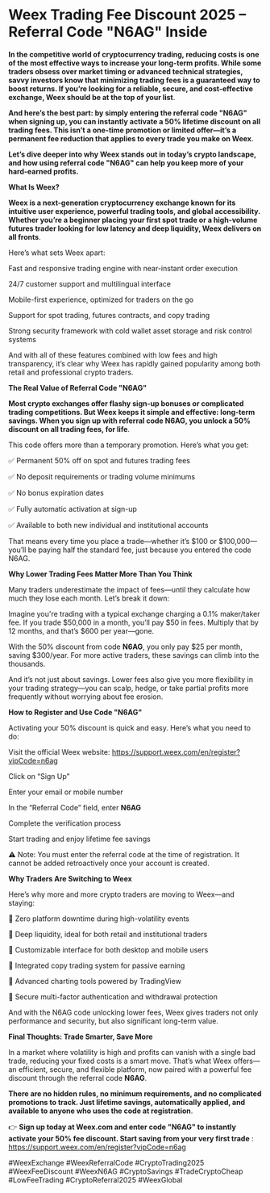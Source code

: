 
# Weex Trading Fee Discount 2025 – Referral Code "N6AG" Inside


**In the competitive world of cryptocurrency trading, reducing costs is one of the most effective ways to increase your long-term profits. While some traders obsess over market timing or advanced technical strategies, savvy investors know that minimizing trading fees is a guaranteed way to boost returns. If you’re looking for a reliable, secure, and cost-effective exchange, Weex should be at the top of your list**.

**And here’s the best part: by simply entering the referral code "N6AG" when signing up, you can instantly activate a 50% lifetime discount on all trading fees. This isn’t a one-time promotion or limited offer—it’s a permanent fee reduction that applies to every trade you make on Weex**.

**Let’s dive deeper into why Weex stands out in today’s crypto landscape, and how using referral code "N6AG" can help you keep more of your hard-earned profits.**

**What Is Weex?**

**Weex is a next-generation cryptocurrency exchange known for its intuitive user experience, powerful trading tools, and global accessibility. Whether you’re a beginner placing your first spot trade or a high-volume futures trader looking for low latency and deep liquidity, Weex delivers on all fronts**.

Here’s what sets Weex apart:

Fast and responsive trading engine with near-instant order execution

24/7 customer support and multilingual interface

Mobile-first experience, optimized for traders on the go

Support for spot trading, futures contracts, and copy trading

Strong security framework with cold wallet asset storage and risk control systems

And with all of these features combined with low fees and high transparency, it’s clear why Weex has rapidly gained popularity among both retail and professional crypto traders.

**The Real Value of Referral Code "N6AG"**

**Most crypto exchanges offer flashy sign-up bonuses or complicated trading competitions. But Weex keeps it simple and effective: long-term savings. When you sign up with referral code N6AG, you unlock a 50% discount on all trading fees, for life**.

This code offers more than a temporary promotion. Here’s what you get:

✅ Permanent 50% off on spot and futures trading fees

✅ No deposit requirements or trading volume minimums

✅ No bonus expiration dates

✅ Fully automatic activation at sign-up

✅ Available to both new individual and institutional accounts

That means every time you place a trade—whether it’s $100 or $100,000—you’ll be paying half the standard fee, just because you entered the code N6AG.

**Why Lower Trading Fees Matter More Than You Think**

Many traders underestimate the impact of fees—until they calculate how much they lose each month. Let’s break it down:

Imagine you're trading with a typical exchange charging a 0.1% maker/taker fee. If you trade $50,000 in a month, you’ll pay $50 in fees. Multiply that by 12 months, and that’s $600 per year—gone.

With the 50% discount from code **N6AG**, you only pay $25 per month, saving $300/year. For more active traders, these savings can climb into the thousands.

And it’s not just about savings. Lower fees also give you more flexibility in your trading strategy—you can scalp, hedge, or take partial profits more frequently without worrying about fee erosion.

**How to Register and Use Code "N6AG"**

Activating your 50% discount is quick and easy. Here’s what you need to do:

Visit the official Weex website:  https://support.weex.com/en/register?vipCode=n6ag

Click on “Sign Up”

Enter your email or mobile number

In the “Referral Code” field, enter **N6AG**

Complete the verification process

Start trading and enjoy lifetime fee savings

⚠️ Note: You must enter the referral code at the time of registration. It cannot be added retroactively once your account is created.

**Why Traders Are Switching to Weex**

Here’s why more and more crypto traders are moving to Weex—and staying:

🔹 Zero platform downtime during high-volatility events

🔹 Deep liquidity, ideal for both retail and institutional traders

🔹 Customizable interface for both desktop and mobile users

🔹 Integrated copy trading system for passive earning

🔹 Advanced charting tools powered by TradingView

🔹 Secure multi-factor authentication and withdrawal protection

And with the N6AG code unlocking lower fees, Weex gives traders not only performance and security, but also significant long-term value.

**Final Thoughts: Trade Smarter, Save More**

In a market where volatility is high and profits can vanish with a single bad trade, reducing your fixed costs is a smart move. That’s what Weex offers—an efficient, secure, and flexible platform, now paired with a powerful fee discount through the referral code **N6AG**.

**There are no hidden rules, no minimum requirements, and no complicated promotions to track. Just lifetime savings, automatically applied, and available to anyone who uses the code at registration**.

👉 **Sign up today at Weex.com and enter code "N6AG" to instantly activate your 50% fee discount. Start saving from your very first trade** :  https://support.weex.com/en/register?vipCode=n6ag

#WeexExchange #WeexReferralCode #CryptoTrading2025 #WeexFeeDiscount #WeexN6AG #CryptoSavings #TradeCryptoCheap #LowFeeTrading #CryptoReferral2025 #WeexGlobal




